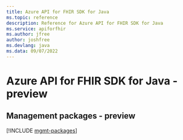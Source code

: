 ```yaml
---
title: Azure API for FHIR SDK for Java
ms.topic: reference
description: Reference for Azure API for FHIR SDK for Java
ms.service: apiforfhir
ms.author: jfree
author: joshfree
ms.devlang: java
ms.data: 09/07/2022
---
```

# Azure API for FHIR SDK for Java - preview

## Management packages - preview
[!INCLUDE [mgmt-packages](api-for-fhir-mgmt-index.md)]